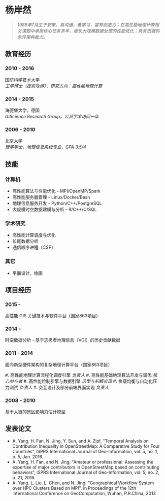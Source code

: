 
杨岸然
===============

> *1988年7月生于安徽，易沟通，善学习，富有创造力；在高性能地理计算相关课题中承担核心任务多年，擅长大规模数据处理的性能优化；具有很强的软件架构能力。*


教育经历
---------

### 2010 - 2016

国防科学技术大学\
*工学博士（提前攻博），研究方向：高性能地理计算*

### 2014 - 2015

海德堡大学，德国\
*GIScience Research Group，公派学术访问一年*

### 2006 - 2010

北京大学\
*理学学士，地理信息系统专业，GPA 3.5/4*


技能
------

### 计算机

- 高性能算法与性能优化 - MPI/OpenMP/Spark
- 高性能服务器管理 - Linux/Docker/Bash
- 地理信息服务开发 - Python/C++/PostgreSQL
- 大规模时空数据建模与分析 - R/C++/C/SQL

### 学术研究

- 高性能计算调度与优化
- 长尾数据分析
- 通信顺序进程（CSP）

### 其它

- 平面设计，绘画



项目经历
---------------

### 2015 -

高性能 GIS 关键技术与软件平台（国家863项目）

### 2014 -

时空数据分析 - 基于志愿者地理信息（VGI）的历史贡献数据

### 2011 - 2014

面向新型硬件架构的复杂地理计算平台（国家863项目）

#. 高性能地理计算流程化调度引擎  *负责人*
#. 高性能基础地理算法开发与调优  *核心参与者*
#. 高性能绘制引擎与数据引擎  *选型与初版实现*
#. 负载均衡与自动化压力测试  *负责人*
#. 交互设计及部分前端界面实现  *负责人*

### 2008 - 2010

基于入链的景区影响力估计模型


发表论文
----------------------

- A. Yang, H. Fan, N. Jing, Y. Sun, and A. Zipf, "Temporal Analysis on Contribution Inequality in OpenStreetMap: A Comparative Study for Four Countries", ISPRS International Journal of Geo-Information, vol. 5, no. 1, p. 5, Jan. 2016.
- A. Yang, H. Fan, and N. Jing, "Amateur or professional: Assessing the expertise of major contributors in OpenStreetMap based on contributing behaviors", ISPRS International Journal of Geo-Information, vol. 5, no. 2, p. 21, 2016.
- A. Yang, L. Liu, L. Chen, and N. Jing, "Geographical Workflow System over HPC Clusters Based on MPI", in Proceedings of the 12th International Conference on GeoComputation, Wuhan, P.R.China, 2013


